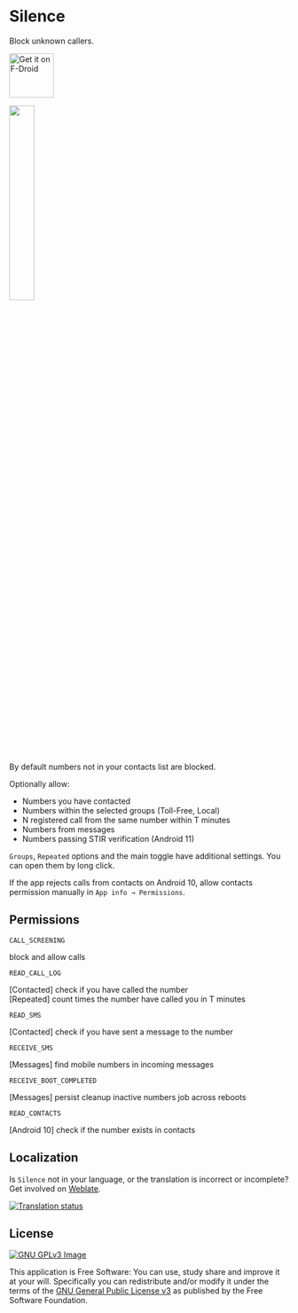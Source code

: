 # Silence

Block unknown callers.

[<img 
    src="https://fdroid.gitlab.io/artwork/badge/get-it-on.png"
    alt="Get it on F-Droid"
    height="80">](https://f-droid.org/packages/me.lucky.silence/)

<img 
    src="https://raw.githubusercontent.com/x13a/Silence/master/fastlane/metadata/android/en-US/images/phoneScreenshots/1.png" 
    width="30%" 
    height="30%">

By default numbers not in your contacts list are blocked.

Optionally allow:
- Numbers you have contacted
- Numbers within the selected groups (Toll-Free, Local)
- N registered call from the same number within T minutes
- Numbers from messages
- Numbers passing STIR verification (Android 11)

`Groups`, `Repeated` options and the main toggle have additional settings. You can open them by 
long click.

If the app rejects calls from contacts on Android 10, allow contacts permission manually in 
`App info → Permissions`.

## Permissions

`CALL_SCREENING` 

block and allow calls

`READ_CALL_LOG`

[Contacted] check if you have called the number  
[Repeated] count times the number have called you in T minutes

`READ_SMS`

[Contacted] check if you have sent a message to the number

`RECEIVE_SMS`

[Messages] find mobile numbers in incoming messages

`RECEIVE_BOOT_COMPLETED`

[Messages] persist cleanup inactive numbers job across reboots

`READ_CONTACTS`

[Android 10] check if the number exists in contacts

## Localization

Is `Silence` not in your language, or the translation is incorrect or incomplete? Get involved on 
[Weblate](https://hosted.weblate.org/engage/me-lucky-silence/).

[![Translation status](https://hosted.weblate.org/widgets/me-lucky-silence/-/app/horizontal-auto.svg)](https://hosted.weblate.org/engage/me-lucky-silence/)

## License
[![GNU GPLv3 Image](https://www.gnu.org/graphics/gplv3-127x51.png)](https://www.gnu.org/licenses/gpl-3.0.en.html)  

This application is Free Software: You can use, study share and improve it at your will. 
Specifically you can redistribute and/or modify it under the terms of the
[GNU General Public License v3](https://www.gnu.org/licenses/gpl.html) as published by the Free 
Software Foundation.
